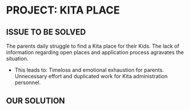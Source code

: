 # PROJECT: KITA PLACE

## ISSUE TO BE SOLVED

The parents daily struggle to find a Kita place for their Kids. The lack of information regarding open places and application process agravates the situation.

- This leads to:
Timeloss and emotional exhaustion for parents.
Unnecessary effort and duplicated work for Kita administration personnel.


## OUR SOLUTION

